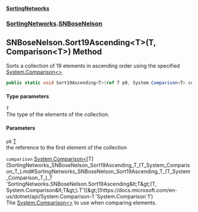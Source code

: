 #### [SortingNetworks](index.md 'index')
### [SortingNetworks](SortingNetworks.md 'SortingNetworks').[SNBoseNelson](SortingNetworks_SNBoseNelson.md 'SortingNetworks.SNBoseNelson')
## SNBoseNelson.Sort19Ascending&lt;T&gt;(T, Comparison&lt;T&gt;) Method
Sorts a collection of 19 elements in ascending order using the specified [System.Comparison&lt;&gt;](https://docs.microsoft.com/en-us/dotnet/api/System.Comparison-1 'System.Comparison`1').  
```csharp
public static void Sort19Ascending<T>(ref T p0, System.Comparison<T> comparison);
```
#### Type parameters
<a name='SortingNetworks_SNBoseNelson_Sort19Ascending_T_(T_System_Comparison_T_)_T'></a>
`T`  
The type of the elements of the collection.
  
#### Parameters
<a name='SortingNetworks_SNBoseNelson_Sort19Ascending_T_(T_System_Comparison_T_)_p0'></a>
`p0` [T](SortingNetworks_SNBoseNelson_Sort19Ascending_T_(T_System_Comparison_T_).md#SortingNetworks_SNBoseNelson_Sort19Ascending_T_(T_System_Comparison_T_)_T 'SortingNetworks.SNBoseNelson.Sort19Ascending&lt;T&gt;(T, System.Comparison&lt;T&gt;).T')  
the reference to the first element of the collection
  
<a name='SortingNetworks_SNBoseNelson_Sort19Ascending_T_(T_System_Comparison_T_)_comparison'></a>
`comparison` [System.Comparison&lt;](https://docs.microsoft.com/en-us/dotnet/api/System.Comparison-1 'System.Comparison`1')[T](SortingNetworks_SNBoseNelson_Sort19Ascending_T_(T_System_Comparison_T_).md#SortingNetworks_SNBoseNelson_Sort19Ascending_T_(T_System_Comparison_T_)_T 'SortingNetworks.SNBoseNelson.Sort19Ascending&lt;T&gt;(T, System.Comparison&lt;T&gt;).T')[&gt;](https://docs.microsoft.com/en-us/dotnet/api/System.Comparison-1 'System.Comparison`1')  
The [System.Comparison&lt;&gt;](https://docs.microsoft.com/en-us/dotnet/api/System.Comparison-1 'System.Comparison`1') to use when comparing elements.
  
